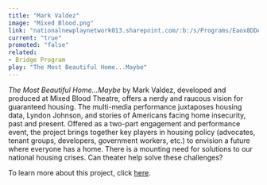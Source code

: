 ```yaml
---
title: "Mark Valdez"
image: "Mixed Blood.png"
link: "nationalnewplaynetwork013.sharepoint.com/:b:/s/Programs/Eaox8DDAqutBm-w-5Lw7vNoBnybQxuizxTH0LUcCrFtsnw?e=ePitOT"
current: "true"
promoted: "false"
related:
- Bridge Program
play: "The Most Beautiful Home...Maybe"
---
```

*The Most Beautiful Home…Maybe* by Mark Valdez, developed and produced at Mixed Blood Theatre, offers a nerdy and raucous vision for guaranteed housing. The multi-media performance juxtaposes housing data, Lyndon Johnson, and stories of Americans facing home insecurity, past and present. Offered as a two-part engagement and performance event, the project brings together key players in housing policy (advocates, tenant groups, developers, government workers, etc.) to envision a future where everyone has a home. There is a mounting need for solutions to our national housing crises. Can theater help solve these challenges?  

To learn more about this project, click [here](https://nationalnewplaynetwork013.sharepoint.com/:b:/s/Programs/Eaox8DDAqutBm-w-5Lw7vNoBnybQxuizxTH0LUcCrFtsnw?e=ePitOT).
